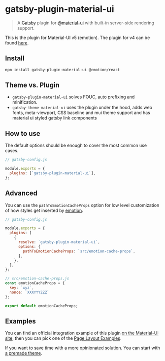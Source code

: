 # gatsby-plugin-material-ui

> A [Gatsby](https://github.com/gatsbyjs/gatsby) plugin for [@material-ui](https://github.com/mui-org/material-ui) with built-in server-side rendering support.

This is the plugin for Material-UI v5 (emotion). The plugin for v4 can be found [here](https://github.com/hupe1980/gatsby-plugin-material-ui/tree/v3.0.1).

## Install
```sh
npm install gatsby-plugin-material-ui @emotion/react
```

## Theme vs. Plugin
- `gatsby-plugin-material-ui` solves FOUC, auto prefixing and minification.
- `gatsby-theme-material-ui` uses the plugin under the hood, adds web fonts, meta-viewport, CSS baseline and mui theme support and has material ui styled gatsby link components

## How to use

The default options should be enough to cover the most common use cases.

```js
// gatsby-config.js

module.exports = {
  plugins: [`gatsby-plugin-material-ui`],
};
```

## Advanced

You can use the `pathToEmotionCacheProps` option for low level customization of how styles get inserted by [emotion](https://emotion.sh/docs/@emotion/cache#createcache).

```js
// gatsby-config.js

module.exports = {
  plugins: [
    {
      resolve: `gatsby-plugin-material-ui`,
      options: {
        pathToEmotionCacheProps: `src/emotion-cache-props`,
      },
    },
  ],
};
```

```js
// src/emotion-cache-props.js
const emotionCacheProps = {
  key: `xyz`,
  nonce: `XXXYYYZZZ`
};

export default emotionCacheProps;
```

## Examples

You can find an official integration example of this plugin [on the Material-UI site](https://github.com/mui-org/material-ui/tree/master/examples/gatsby), then you can pick one of the [Page Layout Examples](https://material-ui.com/getting-started/page-layout-examples/).

If you want to save time with a more opinionated solution. You can start with [a premade theme](https://github.com/hupe1980/gatsby-theme-material-ui).
